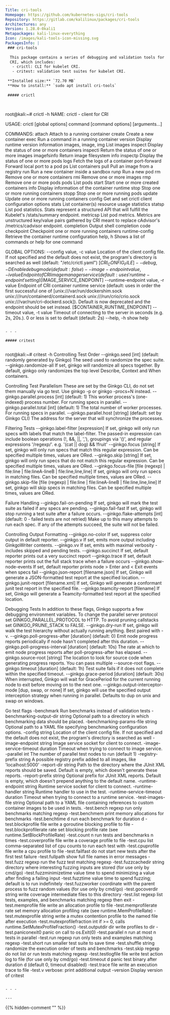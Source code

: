 ```yaml
---
Title: cri-tools
Homepage: https://github.com/kubernetes-sigs/cri-tools
Repository: https://gitlab.com/kalilinux/packages/cri-tools
Architectures: any
Version: 1.28.0-0kali1
Metapackages: kali-linux-everything 
Icon: /images/kali-tools-icon-missing.svg
PackagesInfo: |
 ### cri-tools
 
  This package contains a series of debugging and validation tools for Kubelet
  CRI, which includes:
   - crictl: CLI for kubelet CRI.
   - critest: validation test suites for kubelet CRI.
 
 **Installed size:** `72.70 MB`  
 **How to install:** `sudo apt install cri-tools`  
 
 ##### crictl
 
 
 ```
 root@kali:~# crictl -h
 NAME:
    crictl - client for CRI
 
 USAGE:
    crictl [global options] command [command options] [arguments...]
 
 COMMANDS:
    attach              Attach to a running container
    create              Create a new container
    exec                Run a command in a running container
    version             Display runtime version information
    images, image, img  List images
    inspect             Display the status of one or more containers
    inspecti            Return the status of one or more images
    imagefsinfo         Return image filesystem info
    inspectp            Display the status of one or more pods
    logs                Fetch the logs of a container
    port-forward        Forward local port to a pod
    ps                  List containers
    pull                Pull an image from a registry
    run                 Run a new container inside a sandbox
    runp                Run a new pod
    rm                  Remove one or more containers
    rmi                 Remove one or more images
    rmp                 Remove one or more pods
    pods                List pods
    start               Start one or more created containers
    info                Display information of the container runtime
    stop                Stop one or more running containers
    stopp               Stop one or more running pods
    update              Update one or more running containers
    config              Get and set crictl client configuration options
    stats               List container(s) resource usage statistics
    statsp              List pod statistics. Stats represent a structured API that will fulfill the Kubelet's /stats/summary endpoint.
    metricsp            List pod metrics. Metrics are unstructured key/value pairs gathered by CRI meant to replace cAdvisor's /metrics/cadvisor endpoint.
    completion          Output shell completion code
    checkpoint          Checkpoint one or more running containers
    runtime-config      Retrieve the container runtime configuration
    help, h             Shows a list of commands or help for one command
 
 GLOBAL OPTIONS:
    --config value, -c value            Location of the client config file. If not specified and the default does not exist, the program's directory is searched as well (default: "/etc/crictl.yaml") [$CRI_CONFIG_FILE]
    --debug, -D                         Enable debug mode (default: false)
    --image-endpoint value, -i value    Endpoint of CRI image manager service (default: uses 'runtime-endpoint' setting) [$IMAGE_SERVICE_ENDPOINT]
    --runtime-endpoint value, -r value  Endpoint of CRI container runtime service (default: uses in order the first successful one of [unix:///var/run/dockershim.sock unix:///run/containerd/containerd.sock unix:///run/crio/crio.sock unix:///var/run/cri-dockerd.sock]). Default is now deprecated and the endpoint should be set instead. [$CONTAINER_RUNTIME_ENDPOINT]
    --timeout value, -t value           Timeout of connecting to the server in seconds (e.g. 2s, 20s.). 0 or less is set to default (default: 2s)
    --help, -h                          show help
 ```
 
 - - -
 
 ##### critest
 
 
 ```
 root@kali:~# critest -h
 Controlling Test Order
   --ginkgo.seed [int] (default: randomly generated by Ginkgo)
     The seed used to randomize the spec suite.
   --ginkgo.randomize-all 
     If set, ginkgo will randomize all specs together.  By default, ginkgo only
     randomizes the top level Describe, Context and When containers.
 
 Controlling Test Parallelism
 These are set by the Ginkgo CLI, do not set them manually via go test.
 Use ginkgo -p or ginkgo -procs=N instead.
   --ginkgo.parallel.process [int] (default: 1)
     This worker process's (one-indexed) process number.  For running specs in
     parallel.
   --ginkgo.parallel.total [int] (default: 1)
     The total number of worker processes.  For running specs in parallel.
   --ginkgo.parallel.host [string] (default: set by Ginkgo CLI)
     The address for the server that will synchronize the processes.
 
 Filtering Tests
   --ginkgo.label-filter [expression] 
     If set, ginkgo will only run specs with labels that match the label-filter. 
     The passed-in expression can include boolean operations (!, &&, ||, ','),
     groupings via '()', and regular expressions '/regexp/'.  e.g. '(cat || dog)
     && !fruit'
   --ginkgo.focus [string] 
     If set, ginkgo will only run specs that match this regular expression. Can
     be specified multiple times, values are ORed.
   --ginkgo.skip [string] 
     If set, ginkgo will only run specs that do not match this regular
     expression. Can be specified multiple times, values are ORed.
   --ginkgo.focus-file [file (regexp) | file:line | file:lineA-lineB | file:line,line,line] 
     If set, ginkgo will only run specs in matching files. Can be specified
     multiple times, values are ORed.
   --ginkgo.skip-file [file (regexp) | file:line | file:lineA-lineB | file:line,line,line] 
     If set, ginkgo will skip specs in matching files. Can be specified multiple
     times, values are ORed.
 
 Failure Handling
   --ginkgo.fail-on-pending 
     If set, ginkgo will mark the test suite as failed if any specs are pending.
   --ginkgo.fail-fast 
     If set, ginkgo will stop running a test suite after a failure occurs.
   --ginkgo.flake-attempts [int] (default: 0 - failed tests are not retried)
     Make up to this many attempts to run each spec. If any of the attempts
     succeed, the suite will not be failed.
 
 Controlling Output Formatting
   --ginkgo.no-color 
     If set, suppress color output in default reporter.
   --ginkgo.v 
     If set, emits more output including GinkgoWriter contents.
   --ginkgo.vv 
     If set, emits with maximal verbosity - includes skipped and pending tests.
   --ginkgo.succinct 
     If set, default reporter prints out a very succinct report
   --ginkgo.trace 
     If set, default reporter prints out the full stack trace when a failure
     occurs
   --ginkgo.show-node-events 
     If set, default reporter prints node > Enter and < Exit events when specs
     fail
   --ginkgo.json-report [filename.json] 
     If set, Ginkgo will generate a JSON-formatted test report at the specified
     location.
   --ginkgo.junit-report [filename.xml] 
     If set, Ginkgo will generate a conformant junit test report in the specified
     file.
   --ginkgo.teamcity-report [filename] 
     If set, Ginkgo will generate a Teamcity-formatted test report at the
     specified location.
 
 Debugging Tests
 In addition to these flags, Ginkgo supports a few debugging environment
 variables.  To change the parallel server protocol set GINKGO_PARALLEL_PROTOCOL
 to HTTP.  To avoid pruning callstacks set GINKGO_PRUNE_STACK to FALSE.
   --ginkgo.dry-run 
     If set, ginkgo will walk the test hierarchy without actually running
     anything.  Best paired with -v.
   --ginkgo.poll-progress-after [duration] (default: 0)
     Emit node progress reports periodically if node hasn't completed after this
     duration.
   --ginkgo.poll-progress-interval [duration] (default: 10s)
     The rate at which to emit node progress reports after poll-progress-after
     has elapsed.
   --ginkgo.source-root [string] 
     The location to look for source code when generating progress reports.  You
     can pass multiple --source-root flags.
   --ginkgo.timeout [duration] (default: 1h)
     Test suite fails if it does not complete within the specified timeout.
   --ginkgo.grace-period [duration] (default: 30s)
     When interrupted, Ginkgo will wait for GracePeriod for the current running
     node to exit before moving on to the next one.
   --ginkgo.output-interceptor-mode [dup, swap, or none] 
     If set, ginkgo will use the specified output interception strategy when
     running in parallel.  Defaults to dup on unix and swap on windows.
 
 Go test flags
   -benchmark
     	Run benchmarks instead of validation tests
   -benchmarking-output-dir string
     	Optional path to a directory in which benchmarking data should be placed.
   -benchmarking-params-file string
     	Optional path to a YAML file specifying benchmarking configuration options.
   -config string
     	Location of the client config file. If not specified and the default does not exist, the program's directory is searched as well
   -image-endpoint string
     	Image service socket for client to connect.
   -image-service-timeout duration
     	Timeout when trying to connect to image service.
   -parallel int
     	The number of parallel test nodes to run (default 1)
   -registry-prefix string
     	A possible registry prefix added to all images, like 'localhost:5000'
   -report-dir string
     	Path to the directory where the JUnit XML reports should be saved. Default is empty, which doesn't generate these reports.
   -report-prefix string
     	Optional prefix for JUnit XML reports. Default is empty, which doesn't prepend anything to the default name.
   -runtime-endpoint string
     	Runtime service socket for client to connect.
   -runtime-handler string
     	Runtime handler to use in the test.
   -runtime-service-timeout duration
     	Timeout when trying to connect to a runtime service.
   -test-images-file string
     	Optional path to a YAML file containing references to custom container images to be used in tests.
   -test.bench regexp
     	run only benchmarks matching regexp
   -test.benchmem
     	print memory allocations for benchmarks
   -test.benchtime d
     	run each benchmark for duration d
   -test.blockprofile file
     	write a goroutine blocking profile to file
   -test.blockprofilerate rate
     	set blocking profile rate (see runtime.SetBlockProfileRate)
   -test.count n
     	run tests and benchmarks n times
   -test.coverprofile file
     	write a coverage profile to file
   -test.cpu list
     	comma-separated list of cpu counts to run each test with
   -test.cpuprofile file
     	write a cpu profile to file
   -test.failfast
     	do not start new tests after the first test failure
   -test.fullpath
     	show full file names in error messages
   -test.fuzz regexp
     	run the fuzz test matching regexp
   -test.fuzzcachedir string
     	directory where interesting fuzzing inputs are stored (for use only by cmd/go)
   -test.fuzzminimizetime value
     	time to spend minimizing a value after finding a failing input
   -test.fuzztime value
     	time to spend fuzzing; default is to run indefinitely
   -test.fuzzworker
     	coordinate with the parent process to fuzz random values (for use only by cmd/go)
   -test.gocoverdir string
     	write coverage intermediate files to this directory
   -test.list regexp
     	list tests, examples, and benchmarks matching regexp then exit
   -test.memprofile file
     	write an allocation profile to file
   -test.memprofilerate rate
     	set memory allocation profiling rate (see runtime.MemProfileRate)
   -test.mutexprofile string
     	write a mutex contention profile to the named file after execution
   -test.mutexprofilefraction int
     	if >= 0, calls runtime.SetMutexProfileFraction()
   -test.outputdir dir
     	write profiles to dir
   -test.paniconexit0
     	panic on call to os.Exit(0)
   -test.parallel n
     	run at most n tests in parallel
   -test.run regexp
     	run only tests and examples matching regexp
   -test.short
     	run smaller test suite to save time
   -test.shuffle string
     	randomize the execution order of tests and benchmarks
   -test.skip regexp
     	do not list or run tests matching regexp
   -test.testlogfile file
     	write test action log to file (for use only by cmd/go)
   -test.timeout d
     	panic test binary after duration d (default 0, timeout disabled)
   -test.trace file
     	write an execution trace to file
   -test.v
     	verbose: print additional output
   -version
     	Display version of critest
 
 ```
 
 - - -
 
---
```

{{% hidden-comment "<!--Do not edit anything above this line-->" %}}
